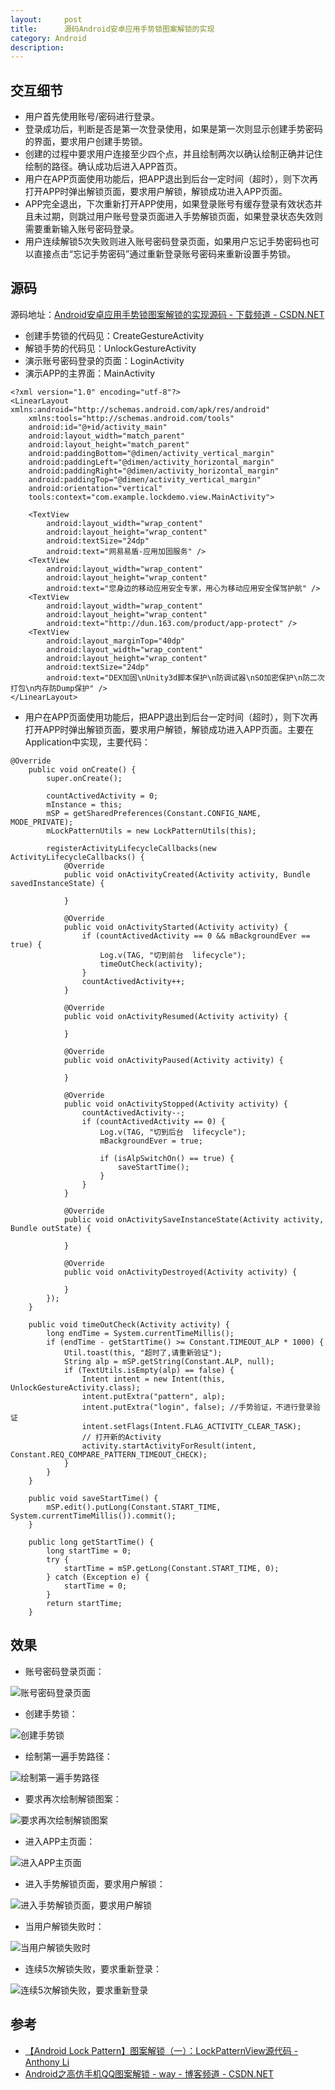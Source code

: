 ```yaml
---
layout:     post
title:      源码Android安卓应用手势锁图案解锁的实现
category: Android
description: 
---
```


## 交互细节
- 用户首先使用账号/密码进行登录。
- 登录成功后，判断是否是第一次登录使用，如果是第一次则显示创建手势密码的界面，要求用户创建手势锁。
- 创建的过程中要求用户连接至少四个点，并且绘制两次以确认绘制正确并记住绘制的路径。确认成功后进入APP首页。
- 用户在APP页面使用功能后，把APP退出到后台一定时间（超时），则下次再打开APP时弹出解锁页面，要求用户解锁，解锁成功进入APP页面。
- APP完全退出，下次重新打开APP使用，如果登录账号有缓存登录有效状态并且未过期，则跳过用户账号登录页面进入手势解锁页面，如果登录状态失效则需要重新输入账号密码登录。
- 用户连续解锁5次失败则进入账号密码登录页面，如果用户忘记手势密码也可以直接点击“忘记手势密码”通过重新登录账号密码来重新设置手势锁。

## 源码
源码地址：[Android安卓应用手势锁图案解锁的实现源码 \- 下载频道 \- CSDN\.NET](http://download.csdn.net/detail/asmcvc/9763072)
- 创建手势锁的代码见：CreateGestureActivity
- 解锁手势的代码见：UnlockGestureActivity
- 演示账号密码登录的页面：LoginActivity
- 演示APP的主界面：MainActivity
```
<?xml version="1.0" encoding="utf-8"?>
<LinearLayout xmlns:android="http://schemas.android.com/apk/res/android"
    xmlns:tools="http://schemas.android.com/tools"
    android:id="@+id/activity_main"
    android:layout_width="match_parent"
    android:layout_height="match_parent"
    android:paddingBottom="@dimen/activity_vertical_margin"
    android:paddingLeft="@dimen/activity_horizontal_margin"
    android:paddingRight="@dimen/activity_horizontal_margin"
    android:paddingTop="@dimen/activity_vertical_margin"
    android:orientation="vertical"
    tools:context="com.example.lockdemo.view.MainActivity">

    <TextView
        android:layout_width="wrap_content"
        android:layout_height="wrap_content"
        android:textSize="24dp"
        android:text="网易易盾-应用加固服务" />
    <TextView
        android:layout_width="wrap_content"
        android:layout_height="wrap_content"
        android:text="您身边的移动应用安全专家，用心为移动应用安全保驾护航" />
    <TextView
        android:layout_width="wrap_content"
        android:layout_height="wrap_content"
        android:text="http://dun.163.com/product/app-protect" />
    <TextView
        android:layout_marginTop="40dp"
        android:layout_width="wrap_content"
        android:layout_height="wrap_content"
        android:textSize="24dp"
        android:text="DEX加固\nUnity3d脚本保护\n防调试器\nSO加密保护\n防二次打包\n内存防Dump保护" />
</LinearLayout>

```
- 用户在APP页面使用功能后，把APP退出到后台一定时间（超时），则下次再打开APP时弹出解锁页面，要求用户解锁，解锁成功进入APP页面。主要在Application中实现，主要代码：
```
@Override
    public void onCreate() {
        super.onCreate();

        countActivedActivity = 0;
        mInstance = this;
        mSP = getSharedPreferences(Constant.CONFIG_NAME, MODE_PRIVATE);
        mLockPatternUtils = new LockPatternUtils(this);

        registerActivityLifecycleCallbacks(new ActivityLifecycleCallbacks() {
            @Override
            public void onActivityCreated(Activity activity, Bundle savedInstanceState) {

            }

            @Override
            public void onActivityStarted(Activity activity) {
                if (countActivedActivity == 0 && mBackgroundEver == true) {
                    Log.v(TAG, "切到前台  lifecycle");
                    timeOutCheck(activity);
                }
                countActivedActivity++;
            }

            @Override
            public void onActivityResumed(Activity activity) {

            }

            @Override
            public void onActivityPaused(Activity activity) {

            }

            @Override
            public void onActivityStopped(Activity activity) {
                countActivedActivity--;
                if (countActivedActivity == 0) {
                    Log.v(TAG, "切到后台  lifecycle");
                    mBackgroundEver = true;

                    if (isAlpSwitchOn() == true) {
                        saveStartTime();
                    }
                }
            }

            @Override
            public void onActivitySaveInstanceState(Activity activity, Bundle outState) {

            }

            @Override
            public void onActivityDestroyed(Activity activity) {

            }
        });
    }

    public void timeOutCheck(Activity activity) {
        long endTime = System.currentTimeMillis();
        if (endTime - getStartTime() >= Constant.TIMEOUT_ALP * 1000) {
            Util.toast(this, "超时了,请重新验证");
            String alp = mSP.getString(Constant.ALP, null);
            if (TextUtils.isEmpty(alp) == false) {
                Intent intent = new Intent(this, UnlockGestureActivity.class);
                intent.putExtra("pattern", alp);
                intent.putExtra("login", false); //手势验证，不进行登录验证
                intent.setFlags(Intent.FLAG_ACTIVITY_CLEAR_TASK);
                // 打开新的Activity
                activity.startActivityForResult(intent, Constant.REQ_COMPARE_PATTERN_TIMEOUT_CHECK);
            }
        }
    }

    public void saveStartTime() {
        mSP.edit().putLong(Constant.START_TIME, System.currentTimeMillis()).commit();
    }

    public long getStartTime() {
        long startTime = 0;
        try {
            startTime = mSP.getLong(Constant.START_TIME, 0);
        } catch (Exception e) {
            startTime = 0;
        }
        return startTime;
    }
```

## 效果
- 账号密码登录页面：

![账号密码登录页面](http://img.blog.csdn.net/20170224151400278)

- 创建手势锁：

![创建手势锁](http://img.blog.csdn.net/20170224151453653)

- 绘制第一遍手势路径：

![绘制第一遍手势路径](http://img.blog.csdn.net/20170224151428098)

- 要求再次绘制解锁图案：

![要求再次绘制解锁图案](http://img.blog.csdn.net/20170224151512513)

- 进入APP主页面：

![进入APP主页面](http://img.blog.csdn.net/20170224151526044)


- 进入手势解锁页面，要求用户解锁：

![进入手势解锁页面，要求用户解锁](http://img.blog.csdn.net/20170224151542685)

- 当用户解锁失败时：

![当用户解锁失败时](http://img.blog.csdn.net/20170224151600435)

- 连续5次解锁失败，要求重新登录：

![连续5次解锁失败，要求重新登录](http://img.blog.csdn.net/20170224151613998)

## 参考
- [【Android Lock Pattern】图案解锁（一）：LockPatternView源代码 \- Anthony Li](http://www.cnblogs.com/dyingbleed/archive/2012/12/03/2800007.html)
- [Android之高仿手机QQ图案解锁 \- way \- 博客频道 \- CSDN\.NET](http://blog.csdn.net/way_ping_li/article/details/17015153)

